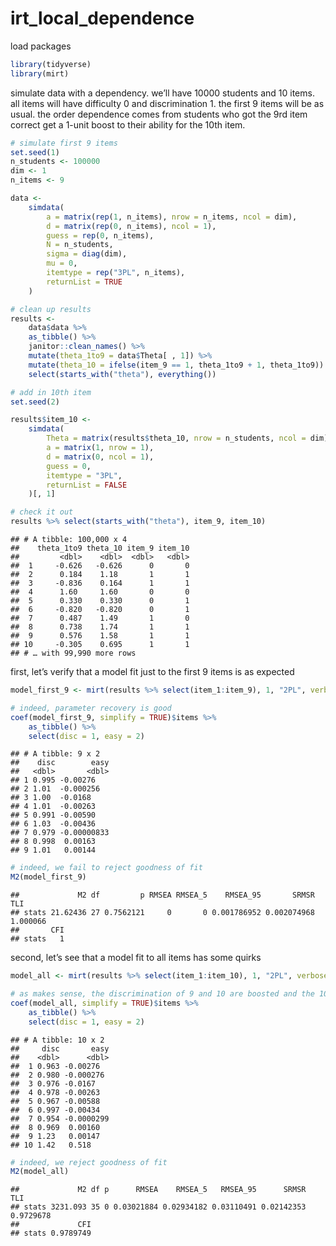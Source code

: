 irt\_local\_dependence
================

load packages

``` r
library(tidyverse)
library(mirt)
```

simulate data with a dependency. we’ll have 10000 students and 10 items.
all items will have difficulty 0 and discrimination 1. the first 9 items
will be as usual. the order dependence comes from students who got the
9rd item correct get a 1-unit boost to their ability for the 10th item.

``` r
# simulate first 9 items
set.seed(1)
n_students <- 100000
dim <- 1
n_items <- 9

data <- 
    simdata(
        a = matrix(rep(1, n_items), nrow = n_items, ncol = dim),
        d = matrix(rep(0, n_items), ncol = 1),
        guess = rep(0, n_items),
        N = n_students,
        sigma = diag(dim),
        mu = 0,
        itemtype = rep("3PL", n_items),
        returnList = TRUE
    )

# clean up results
results <- 
    data$data %>% 
    as_tibble() %>% 
    janitor::clean_names() %>% 
    mutate(theta_1to9 = data$Theta[ , 1]) %>% 
    mutate(theta_10 = ifelse(item_9 == 1, theta_1to9 + 1, theta_1to9)) %>% 
    select(starts_with("theta"), everything())

# add in 10th item
set.seed(2)

results$item_10 <- 
    simdata(
        Theta = matrix(results$theta_10, nrow = n_students, ncol = dim),
        a = matrix(1, nrow = 1),
        d = matrix(0, ncol = 1),
        guess = 0,
        itemtype = "3PL",
        returnList = FALSE
    )[, 1]

# check it out
results %>% select(starts_with("theta"), item_9, item_10)
```

    ## # A tibble: 100,000 x 4
    ##    theta_1to9 theta_10 item_9 item_10
    ##         <dbl>    <dbl>  <dbl>   <dbl>
    ##  1     -0.626   -0.626      0       0
    ##  2      0.184    1.18       1       1
    ##  3     -0.836    0.164      1       1
    ##  4      1.60     1.60       0       0
    ##  5      0.330    0.330      0       1
    ##  6     -0.820   -0.820      0       1
    ##  7      0.487    1.49       1       0
    ##  8      0.738    1.74       1       1
    ##  9      0.576    1.58       1       1
    ## 10     -0.305    0.695      1       1
    ## # … with 99,990 more rows

first, let’s verify that a model fit just to the first 9 items is as
expected

``` r
model_first_9 <- mirt(results %>% select(item_1:item_9), 1, "2PL", verbose = FALSE)

# indeed, parameter recovery is good
coef(model_first_9, simplify = TRUE)$items %>% 
    as_tibble() %>% 
    select(disc = 1, easy = 2)
```

    ## # A tibble: 9 x 2
    ##    disc        easy
    ##   <dbl>       <dbl>
    ## 1 0.995 -0.00276   
    ## 2 1.01  -0.000256  
    ## 3 1.00  -0.0168    
    ## 4 1.01  -0.00263   
    ## 5 0.991 -0.00590   
    ## 6 1.03  -0.00436   
    ## 7 0.979 -0.00000833
    ## 8 0.998  0.00163   
    ## 9 1.01   0.00144

``` r
# indeed, we fail to reject goodness of fit
M2(model_first_9)
```

    ##             M2 df         p RMSEA RMSEA_5    RMSEA_95       SRMSR      TLI
    ## stats 21.62436 27 0.7562121     0       0 0.001786952 0.002074968 1.000066
    ##       CFI
    ## stats   1

second, let’s see that a model fit to all items has some quirks

``` r
model_all <- mirt(results %>% select(item_1:item_10), 1, "2PL", verbose = FALSE)

# as makes sense, the discrimination of 9 and 10 are boosted and the 10th item is easier 
coef(model_all, simplify = TRUE)$items %>% 
    as_tibble() %>% 
    select(disc = 1, easy = 2)
```

    ## # A tibble: 10 x 2
    ##     disc       easy
    ##    <dbl>      <dbl>
    ##  1 0.963 -0.00276  
    ##  2 0.980 -0.000276 
    ##  3 0.976 -0.0167   
    ##  4 0.978 -0.00263  
    ##  5 0.967 -0.00588  
    ##  6 0.997 -0.00434  
    ##  7 0.954 -0.0000299
    ##  8 0.969  0.00160  
    ##  9 1.23   0.00147  
    ## 10 1.42   0.518

``` r
# indeed, we reject goodness of fit
M2(model_all)
```

    ##             M2 df p      RMSEA    RMSEA_5   RMSEA_95      SRMSR       TLI
    ## stats 3231.093 35 0 0.03021884 0.02934182 0.03110491 0.02142353 0.9729678
    ##             CFI
    ## stats 0.9789749
